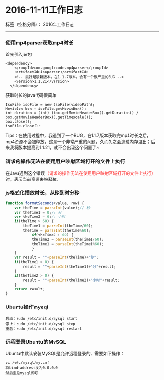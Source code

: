 ﻿# 2016-11-11工作日志

标签（空格分隔）： 2016年工作日志

---

### 使用mp4parser获取mp4时长

首先引入jar包

```
<dependency>
    <groupId>com.googlecode.mp4parser</groupId>
    <artifactId>isoparser</artifactId>
    <!-- 最好是最新版本，在1.1.7版本，会有一个很严重的BUG -->
    <version>1.1.21</version>
  </dependency>
```

获取时长的java代码很简单

```
IsoFile isoFile = new IsoFile(videoPath);
MovieBox box = isoFile.getMovieBox();
int duration = (int) (box.getMovieHeaderBox().getDuration() / box.getMovieHeaderBox().getTimescale());
box.close();
isoFile.close();
```

Tips：在使用过程中，我遇到了一个BUG，在1.1.7版本获取完mp4时长之后，mp4资源不会被释放，这是一个非常严重的问题，久而久之会造成内存溢出；后来我将版本提高到1.1.21，就不会出现这个问题了~

### 请求的操作无法在使用用户映射区域打开的文件上执行

在Java遇到这个错误<font color="FF2D2D">（请求的操作无法在使用用户映射区域打开的文件上执行）</font>时，表示当前资源未被释放。

### js格式化播放时长，从秒到时分秒

``` javascript
function formatSeconds(value, row) {
    var theTime = parseInt(value);// 秒
    var theTime1 = 0;// 分
    var theTime2 = 0;// 小时
    if(theTime > 60) {
        theTime1 = parseInt(theTime/60);
        theTime = parseInt(theTime%60);
            if(theTime1 > 60) {
            theTime2 = parseInt(theTime1/60);
            theTime1 = parseInt(theTime1%60);
            }
    }
    var result = ""+parseInt(theTime)+"秒";
    if(theTime1 > 0) {
        result = ""+parseInt(theTime1)+"分"+result;
    }
    if(theTime2 > 0) {
        result = ""+parseInt(theTime2)+"小时"+result;
    }
    return result;
}
```

### Ubuntu操作mysql

```
启动：sudo /etc/init.d/mysql start 
停止：sudo /etc/init.d/mysql stop 
重启：sudo /etc/init.d/mysql restart
```

### 远程登录Ubuntu的MySQL

Ubuntu中默认安装MySQL是允许远程登录的，需要如下操作：

```
vi /etc/mysql/my.cnf
将bind-address设为0.0.0.0
然后重启mysql即可
```


